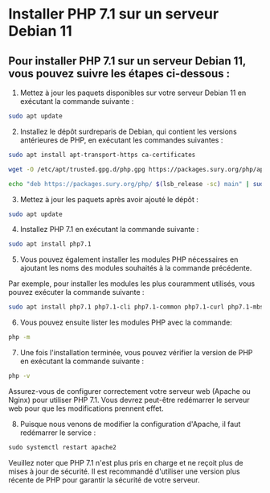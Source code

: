 # Installer PHP 7.1 sur un serveur Debian 11

## Pour installer PHP 7.1 sur un serveur Debian 11, vous pouvez suivre les étapes ci-dessous :

1. Mettez à jour les paquets disponibles sur votre serveur Debian 11 en exécutant la commande suivante :
```sh
sudo apt update
```

2. Installez le dépôt surdreparis de Debian, qui contient les versions antérieures de PHP, en exécutant les commandes suivantes :
```sh
sudo apt install apt-transport-https ca-certificates
```
```sh
wget -O /etc/apt/trusted.gpg.d/php.gpg https://packages.sury.org/php/apt.gpg
```
```sh
echo "deb https://packages.sury.org/php/ $(lsb_release -sc) main" | sudo tee /etc/apt/sources.list.d/php.list
```

3. Mettez à jour les paquets après avoir ajouté le dépôt :
```sh
sudo apt update
```

4. Installez PHP 7.1 en exécutant la commande suivante :
```sh
sudo apt install php7.1
```

5. Vous pouvez également installer les modules PHP nécessaires en ajoutant les noms des modules souhaités à la commande précédente. 

Par exemple, pour installer les modules les plus couramment utilisés, vous pouvez exécuter la commande suivante :

```sh
sudo apt install php7.1 php7.1-cli php7.1-common php7.1-curl php7.1-mbstring php7.1-mysql php7.1-gd php7.1-xml php7.1-zip
```

6. Vous pouvez ensuite lister les modules PHP avec la commande:
```sh
php -m
```

7. Une fois l'installation terminée, vous pouvez vérifier la version de PHP en exécutant la commande suivante :
```sh
php -v
```

Assurez-vous de configurer correctement votre serveur web (Apache ou Nginx) pour utiliser PHP 7.1. Vous devrez peut-être redémarrer le serveur web pour que les modifications prennent effet.

8. Puisque nous venons de modifier la configuration d'Apache, il faut redémarrer le service :
```ps
sudo systemctl restart apache2
```

Veuillez noter que PHP 7.1 n'est plus pris en charge et ne reçoit plus de mises à jour de sécurité. Il est recommandé d'utiliser une version plus récente de PHP pour garantir la sécurité de votre serveur.